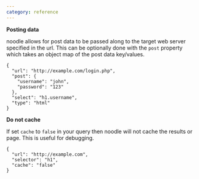 ```yaml
---
category: reference
---
```


**Posting data**

noodle allows for post data to be passed along to the target web server 
specified in the url. This can be optionally done with the `post` property 
which takes an object map of the post data key/values.

    {
      "url": "http://example.com/login.php",
      "post": {
        "username": "john",
        "password": "123"
      },
      "select": "h1.username",
      "type": "html"
    }

**Do not cache**

If set `cache` to `false` in your query then noodle will not cache the results 
or page. This is useful for debugging.

    {
      "url": "http://example.com",
      "selector": "h1",
      "cache": "false"
    }
  